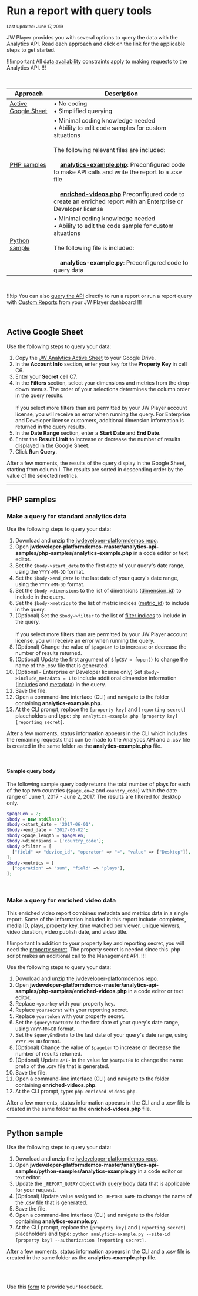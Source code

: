 # Run a report with query tools

<sup>Last Updated: June 17, 2019</sup>

JW Player provides you with several options to query the data with the Analytics API. Read each approach and click on the link for the applicable steps to get started.

!!!important
All [data availability](..) constraints apply to making requests to the Analytics API.
!!!

<br/>

| Approach | Description |
| -- | -- |
| [Active Google Sheet](#active-google-sheet) | &bull; No coding<br/>&bull; Simplified querying|
| [PHP samples](#php-samples) | &bull; Minimal coding knowledge needed<br/>&bull; Ability to edit code samples for custom situations<br/><br/>The following relevant files are included:<br/><br/>&nbsp;&nbsp;&nbsp;&nbsp;[**analytics-example.php**](#php-samples): Preconfigured code to make API calls and write the report to a .csv file<br/><br/>&nbsp;&nbsp;&nbsp;&nbsp;[**enriched-videos.php**](#php-samples-enriched-videos) Preconfigured code to create an enriched report with an Enterprise or Developer license|
| [Python sample](#python-sample) | &bull; Minimal coding knowledge needed<br/>&bull; Ability to edit the code sample for custom situations<br/><br/>The following file is included:<br/><br/>&nbsp;&nbsp;&nbsp;&nbsp;**analytics-example.py**: Preconfigured code to query data |

<br/>

!!!tip
You can also [query the API](../run-a-report) directly to run a report or run a report query with [Custom Reports](https://support.jwplayer.com/articles/how-to-use-custom-reports) from your JW Player dashboard
!!!

<br/>

<a name="active-google-sheet"></a>

## Active Google Sheet

Use the following steps to query your data:

1. Copy the <a href="https://docs.google.com/spreadsheets/d/1eCeaeolhxn66mX2bmGChgoeDUi-lttru8WPNENvCwoE/edit?usp=sharing" target="_blank">JW Analytics Active Sheet</a> to your Google Drive.
2. In the <strong>Account Info</strong> section, enter your key for the <strong>Property Key</strong> in cell C6.
3. Enter your <strong>Secret</strong> cell C7.
4. In the <strong>Filters</strong> section, select your dimensions and metrics from the drop-down menus. The order of your selections determines the column order in the query results.<br/><br/>If you select more filters than are permitted by your JW Player account license, you will receive an error when running the query. For Enterprise and Developer license customers, additional dimension information is returned in the query results.
5. In the <strong>Date Range</strong> section, enter a <strong>Start Date</strong> and <strong>End Date</strong>.
6. Enter the <strong>Result Limit</strong> to increase or decrease the number of results displayed in the Google Sheet.
7. Click <strong>Run Query</strong>. 

After a few moments, the results of the query display in the Google Sheet, starting from column I. The results are sorted in descending order by the value of the selected metrics.

* * *
<a name="php-samples"></a>

## PHP samples

### Make a query for standard analytics data

Use the following steps to query your data:

1. Download and unzip the <a href="https://github.com/jwplayer/jwdeveloper-platformdemos" target="_blank">jwdeveloper-platformdemos repo</a>.
2. Open <strong>jwdeveloper-platformdemos-master/analytics-api-samples/php-samples/analytics-example.php</strong> in a code editor or text editor.
3. Set the `$body->start_date` to the first date of your query's date range, using the `YYYY-MM-DD` format.
4. Set the `$body->end_date` to the last date of your query's date range, using the `YYYY-MM-DD` format.
5. Set the `$body->dimensions` to the list of dimensions (<a href="../metrics-and-dimensions#dimensions" target="_blank">dimension_id</a>) to include in the query.
6. Set the `$body->metrics` to the list of metric indices (<a href="../metrics-and-dimensions#metrics" target="_blank">metric_id</a>) to include in the query.
7. (Optional) Set the `$body->filter` to the list of <a href="../api-reference#filter" target="_blank">filter indices</a> to include in the query.<br/><br/>If you select more filters than are permitted by your JW Player account license, you will receive an error when running the query.
8. (Optional) Change the value of `$pageLen` to to increase or decrease the number of results returned.
9. (Optional) Update the first argument of `$fpCSV = fopen()` to change the name of the .csv file that is generated.
10. (Optional - Enterprise or Developer license only) Set `$body->include_metadata = 1` to include additional dimension information (<a href="../api-reference#includes" target="_blank">includes</a> and <a href="../api-reference#metadata" target="_blank">metadata</a>) in the query.
11. Save the file.
12. Open a command-line interface (CLI) and navigate to the folder containing <strong>analytics-example.php</strong>.
13. At the CLI prompt, replace the `[property key]` and `[reporting secret]` placeholders and type: `php analytics-example.php [property key] [reporting secret]`.

After a few moments, status information appears in the CLI which includes the remaining requests that can be made to the Analytics API and a .csv file is created in the same folder as the <strong>analytics-example.php</strong> file.

<br/>

#### Sample query body

The following sample query body returns the total number of plays for each of the top two countries (`$pageLen=2` and `country_code`) within the date range of June 1, 2017 - June 2, 2017. The results are filtered for desktop only.

```php
$pageLen = 2;
$body = new stdClass();
$body->start_date = '2017-06-01';
$body->end_date = '2017-06-02';
$body->page_length = $pageLen;
$body->dimensions = ['country_code'];
$body->filter = [
  ["field" => "device_id", "operator" => "=", "value" => ["Desktop"]],
];     
$body->metrics = [
  ["operation" => "sum", "field" => 'plays'],
];
```
<br/>

<a name="php-samples-enriched-videos"></a>

### Make a query for enriched video data

This enriched video report combines metadata and metrics data in a single report. Some of the information included in this report include: completes, media ID, plays, property key, time watched per viewer, unique viewers, video duration, video publish date, and video title.

!!!important
In addition to your property key and reporting secret, you will need the <a href="..#get-the-required-items" target="_blank">property secret</a>. The property secret is needed since this .php script makes an additional call to the Management API.
!!!

Use the following steps to query your data:

1. Download and unzip the <a href="https://github.com/jwplayer/jwdeveloper-platformdemos" target="_blank">jwdeveloper-platformdemos repo</a>.
2. Open <strong>jwdeveloper-platformdemos-master/analytics-api-samples/php-samples/enriched-videos.php</strong> in a code editor or text editor.
3. Replace `<yourkey` with your property key.
4. Replace `yoursecret` with your reporting secret.
5. Replace `yourtoken` with your property secret.
6. Set the `$queryStartDate` to the first date of your query's date range, using `YYYY-MM-DD` format.
7. Set the `$queryEndDate` to the last date of your query's date range, using `YYYY-MM-DD` format.
8. (Optional) Change the value of `$pageLen` to increase or decrease the number of results returned.
9. (Optional) Update `AMI-` in the value for `$outputFn` to change the name prefix of the .csv file that is generated.
10. Save the file.
11. Open a command-line interface (CLI) and navigate to the folder containing <strong>enriched-videos.php</strong>.
12. At the CLI prompt, type: `php enriched-videos.php`.

After a few moments, status information appears in the CLI and a .csv file is created in the same folder as the <strong>enriched-videos.php</strong> file.

* * *
<a name="python-sample"></a>

## Python sample

Use the following steps to query your data:

1. Download and unzip the <a href="https://github.com/jwplayer/jwdeveloper-platformdemos" target="_blank">jwdeveloper-platformdemos repo</a>.
2. Open <strong>jwdeveloper-platformdemos-master/analytics-api-samples/python-samples/analytics-example.py</strong> in a code editor or text editor.
3. Update the `_REPORT_QUERY` object with <a href="../api-reference#query-body" target="_blank">query body</a> data that is applicable for your request. 
4. (Optional) Update value assigned to `_REPORT_NAME` to change the name of the .csv file that is generated.
5. Save the file.
6. Open a command-line interface (CLI) and navigate to the folder containing <strong>analytics-example.py</strong>.
7. At the CLI prompt, replace the `[property key]` and `[reporting secret]` placeholders and type: `python analytics-example.py --site-id [property key] --authorization [reporting secret]`.

After a few moments, status information appears in the CLI and a .csv file is created in the same folder as the <strong>analytics-example.php</strong> file.

<br/><br/>
<div id="wufoo-mff60sc1xnn4cu">
Use this <a href="https://jwplayerdocs.wufoo.com/forms/mff60sc1xnn4cu">form</a> to provide your feedback.
</div>
<script type="text/javascript">var mff60sc1xnn4cu;(function(d, t) {
var s = d.createElement(t), options = {
'userName':'jwplayerdocs',
'formHash':'mff60sc1xnn4cu',
'autoResize':true,
'height':'288',
'async':true,
'host':'wufoo.com',
'header':'show',
'ssl':true,
'defaultValues': 'field118=' + location.pathname};
s.src = ('https:' == d.location.protocol ? 'https://' : 'http://') + 'www.wufoo.com/scripts/embed/form.js';
s.onload = s.onreadystatechange = function() {
var rs = this.readyState; if (rs) if (rs != 'complete') if (rs != 'loaded') return;
try { mff60sc1xnn4cu = new WufooForm();mff60sc1xnn4cu.initialize(options);mff60sc1xnn4cu.display(); } catch (e) {}};
var scr = d.getElementsByTagName(t)[0], par = scr.parentNode; par.insertBefore(s, scr);
})(document, 'script');</script>
